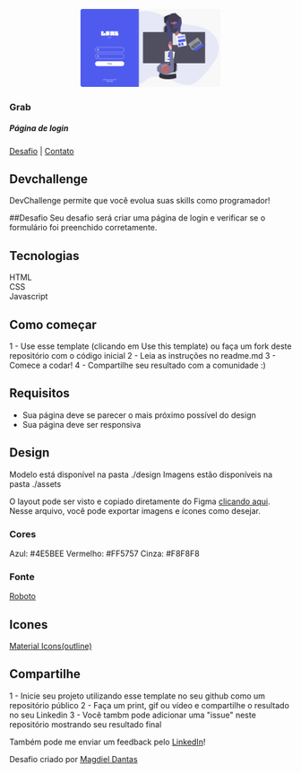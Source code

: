 <p align="center">
  <img src="design/desktop-design.jpg" alt="Logo" width="250">
  <h3>Grab</h3>
  <h5>Página de login</h5>
  <a href="https://github.com/magdielndantas/grab-pagina-de-login">Desafio</a> | 
  <a href="https://www.linkedin.com/in/magdielndantas/">Contato</a>
</p>

## Devchallenge
DevChallenge permite que você evolua suas skills como programador!

##Desafio
Seu desafio será criar uma página de login e verificar se o formulário foi preenchido corretamente.

## Tecnologias
HTML <br/>
CSS <br/>
Javascript

## Como começar
1 - Use esse template (clicando em Use this template) ou faça um fork deste repositório com o código inicial
2 - Leia as instruções no readme.md
3 - Comece a codar!
4 - Compartilhe seu resultado com a comunidade :)

## Requisitos
- Sua página deve se parecer o mais próximo possível do design
- Sua página deve ser responsiva

## Design
Modelo está disponível na pasta ./design
Imagens estão disponíveis na pasta ./assets

O layout pode ser visto e copiado diretamente do Figma [clicando aqui](https://www.figma.com/file/QYQm17sJV0ZhviTGOa1jmZ/Untitled?node-id=0%3A1). Nesse arquivo, você pode exportar imagens e ícones como desejar.

### Cores
Azul: #4E5BEE
Vermelho: #FF5757
Cinza: #F8F8F8

### Fonte
[Roboto](https://fonts.google.com/specimen/Roboto)

## Icones
[Material Icons(outline)](https://material.io/resources/icons/?style=outline)

## Compartilhe
1 - Inicie seu projeto utilizando esse template no seu github como um repositório público
2 - Faça um print, gif ou vídeo e compartilhe o resultado no seu Linkedin
3 - Você tambm pode adicionar uma "issue" neste repositório mostrando seu resultado final

Também pode me enviar um feedback pelo [LinkedIn](https://www.linkedin.com/in/magdielndantas)!

Desafio criado por [Magdiel Dantas](https://github.com/magdielndantas)
